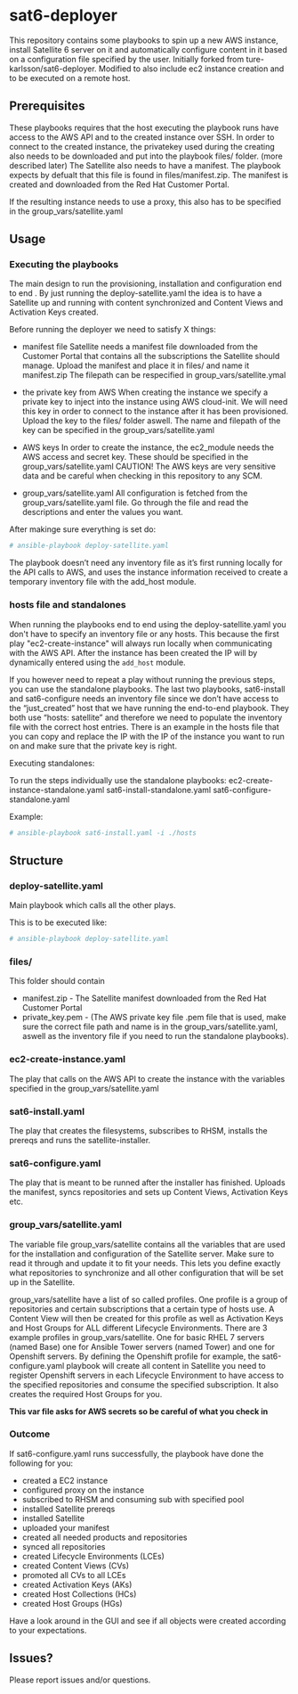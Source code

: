 # sat6-deployer
This repository contains some playbooks to spin up a new AWS instance, install Satellite 6 server on it and automatically configure content in it based on a configuration file specified by the user.
Initially forked from ture-karlsson/sat6-deployer.
Modified to also include ec2 instance creation and to be executed on a remote host.

## Prerequisites
These playbooks requires that the host executing the playbook runs have access to the AWS API and to the created instance over SSH.
In order to connect to the created instance, the privatekey used during the creating also needs to be downloaded and put into the playbook files/ folder. (more described later)
The Satellite also needs to have a manifest. The playbook expects by defualt that this file is found in files/manifest.zip. The manifest is created and downloaded from the Red Hat Customer Portal.

If the resulting instance needs to use a proxy, this also has to be specified in the group_vars/satellite.yaml

## Usage

### Executing the playbooks

The main design to run the provisioning, installation and configuration end to end . 
By just running the deploy-satellite.yaml the idea is to have a Satellite up and running with content synchronized and Content Views and Activation Keys created. 

Before running the deployer we need to satisfy X things:

- manifest file
Satellite needs a manifest file downloaded from the Customer Portal that contains all the subscriptions the Satellite should manage.
Upload the manifest and place it in files/ and name it manifest.zip
The filepath can be respecified in group_vars/satellite.ymal

- the private key from AWS
When creating the instance we specify a private key to inject into the instance using AWS cloud-init. We will need this key in order to connect to the instance after it has been provisioned.
Upload the key to the files/ folder aswell. The name and filepath of the key can be specified in the group_vars/satellite.yaml

- AWS keys
In order to create the instance, the ec2_module needs the AWS access and secret key.
These should be specified in the group_vars/satellite.yaml
CAUTION! The AWS keys are very sensitive data and be careful when checking in this repository to any SCM.
 
- group_vars/satellite.yaml 
All configuration is fetched from the group_vars/satellite.yaml file. 
Go through the file and read the descriptions and enter the values you want. 


After makinge sure everything is set do:
```bash
# ansible-playbook deploy-satellite.yaml
```

The playbook doesn’t need any inventory file as it’s first running locally for the API calls to AWS, and uses the instance information received to create a temporary inventory file with the add_host module. 

### hosts file and standalones
When running the playbooks end to end using the deploy-satellite.yaml you don't have to specify an inventory file or any hosts.
This because the first play "ec2-create-instance" will always run locally when communicating with the AWS API. After the instance has been created the
IP will by dynamically entered using the ``` add_host ``` module. 

If you however need to repeat a play without running the previous steps, you can use the standalone playbooks.
The last two playbooks, sat6-install and sat6-configure needs an inventory file since we don’t have access to the “just_created” host that we have running the end-to-end playbook. 
They both use “hosts: satellite” and therefore we need to populate the inventory file with the correct host entries. There is an example in the hosts file that you can copy and replace the IP with the IP of the instance you want to run on and make sure that the private key is right. 

Executing standalones:

To run the steps individually use the standalone playbooks:
ec2-create-instance-standalone.yaml
sat6-install-standalone.yaml
sat6-configure-standalone.yaml

Example:
```bash
# ansible-playbook sat6-install.yaml -i ./hosts 
``` 

## Structure 
### deploy-satellite.yaml
Main playbook which calls all the other plays. 

This is to be executed like:
```bash
# ansible-playbook deploy-satellite.yaml
```
### files/
This folder should contain 
* manifest.zip - The Satellite manifest downloaded from the Red Hat Customer Portal
* private_key.pem - (The AWS private key file .pem file that is used, make sure the correct file path and name is in the group_vars/satellite.yaml, aswell as the inventory file if you need to run the standalone playbooks).

### ec2-create-instance.yaml
The play that calls on the AWS API to create the instance with the variables specified in the group_vars/satellite.yaml

### sat6-install.yaml
The play that creates the filesystems, subscribes to RHSM, installs the prereqs and runs the satellite-installer.

### sat6-configure.yaml
The play that is meant to be runned after the installer has finished.
Uploads the manifest, syncs repositories and sets up Content Views, Activation Keys etc.

### group_vars/satellite.yaml
The variable file group_vars/satellite contains all the variables that are used for the installation and configuration of the Satellite server. Make sure to read it through and update it to fit your needs. This lets you define exactly what repositories to synchronize and all other configuration that will be set up in the Satellite.

group_vars/satellite have a list of so called profiles. One profile is a group of repositories and certain subscriptions that a certain type of hosts use. A Content View will then be created for this profile as well as Activation Keys and Host Groups for ALL different Lifecycle Environments. There are 3 example profiles in group_vars/satellite. One for basic RHEL 7 servers (named Base) one for Ansible Tower servers (named Tower) and one for Openshift servers. By defining the Openshift profile for example, the sat6-configure.yaml playbook will create all content in Satellite you need to register Openshift servers in each Lifecycle Environment to have access to the specified repositories and consume the specified subscription. It also creates the required Host Groups for you.

**This var file asks for AWS secrets so be careful of what you check in**


### Outcome
If sat6-configure.yaml runs successfully, the playbook have done the following for you:
* created a EC2 instance 
* configured proxy on the instance
* subscribed to RHSM and consuming sub with specified pool
* installed Satellite prereqs
* installed Satellite
* uploaded your manifest
* created all needed products and repositories
* synced all repositories
* created Lifecycle Environments (LCEs)
* created Content Views (CVs)
* promoted all CVs to all LCEs
* created Activation Keys (AKs)
* created Host Collections (HCs)
* created Host Groups (HGs)

Have a look around in the GUI and see if all objects were created according to your expectations.

## Issues?
Please report issues and/or questions.
